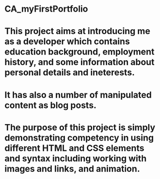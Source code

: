 # CA_myFirstPortfolio

# This project aims at introducing me as a developer which contains education background, employment history, and some information about personal details and ineterests.
  
# It has also a number of manipulated content as blog posts.

# The purpose of this project is simply demonstrating competency in using different HTML and CSS elements and syntax including working with images and links, and animation.
